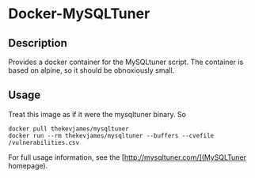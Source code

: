 # Docker-MySQLTuner

## Description

Provides a docker container for the MySQLtuner script. The container is based
on alpine, so it should be obnoxiously small.

## Usage

Treat this image as if it were the mysqltuner binary. So

    docker pull thekevjames/mysqltuner
    docker run --rm thekevjames/mysqltuner --buffers --cvefile /vulnerabilities.csv

For full usage information, see the [http://mysqltuner.com/](MySQLTuner homepage).
